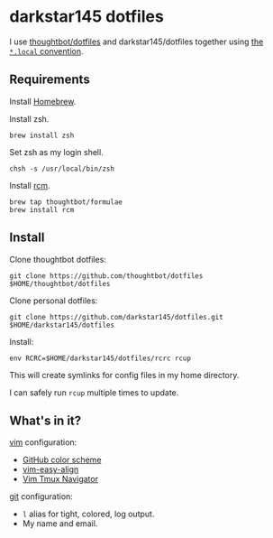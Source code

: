 darkstar145 dotfiles
====================

I use [thoughtbot/dotfiles](https://github.com/thoughtbot/dotfiles) and
darkstar145/dotfiles together using [the `*.local` convention][dot-local].

[dot-local]:
http://robots.thoughtbot.com/manage-team-and-personal-dotfiles-together-with-rcm

Requirements
------------

Install [Homebrew](brew.sh).

Install zsh.
	
	brew install zsh

Set zsh as my login shell.

    chsh -s /usr/local/bin/zsh

Install [rcm](https://github.com/mike-burns/rcm).

    brew tap thoughtbot/formulae
    brew install rcm

Install
-------

Clone thoughtbot dotfiles:

    git clone https://github.com/thoughtbot/dotfiles $HOME/thoughtbot/dotfiles

Clone personal dotfiles:

    git clone https://github.com/darkstar145/dotfiles.git $HOME/darkstar145/dotfiles

Install:

    env RCRC=$HOME/darkstar145/dotfiles/rcrc rcup

This will create symlinks for config files in my home directory.

I can safely run `rcup` multiple times to update.

What's in it?
-------------

[vim](http://www.vim.org/) configuration:

* [GitHub color scheme](https://github.com/acarapetis/vim-colors-github)
* [vim-easy-align](https://github.com/junegunn/vim-easy-align)
* [Vim Tmux Navigator](https://github.com/christoomey/vim-tmux-navigator)

[git](http://git-scm.com/) configuration:

* `l` alias for tight, colored, log output.
* My name and email.
